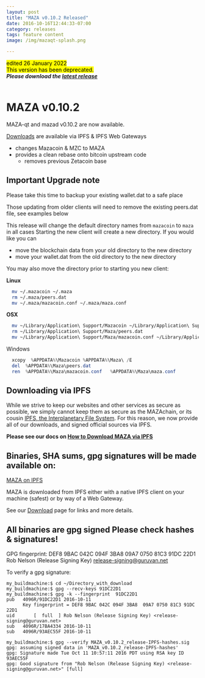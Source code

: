 ```yaml
---
layout: post
title: "MAZA v0.10.2 Released"
date: 2016-10-16T12:44:33-07:00
category: releases
tags: feature content
image: /img/mazaqt-splash.png

---
```



<mark>edited 26 January 2022</mark><br>
<mark>This version has been deprecated.</mark><br>
<b><em>Please download the <a href="/releases/2022/01/13/maza-v0-16-3-released/">latest release</a></em></b><br>
<br>


# MAZA v0.10.2 

MAZA-qt and mazad v0.10.2 are now available. 

[Downloads](/download) are available via IPFS & IPFS Web Gateways
 
 - changes Mazacoin & MZC to MAZA
 -  provides a clean rebase onto bitcoin upstream code
     - removes previous Zetacoin base

## Important Upgrade note

Please take this time to backup your existing wallet.dat to a safe place

Those updating from older clients will need to remove the existing peers.dat file, see examples below

This release will change the default directory names from ```mazacoin``` to ```maza``` in all cases
Starting the new client will create a new directory. If you would like you can 
  - move the blockchain data from your old directory to the new directory
  - move your wallet.dat from the old directory to the new directory

You may also move the directory prior to starting you new client:

**Linux**

```bash
  mv ~/.mazacoin ~/.maza
  rm ~/.maza/peers.dat
  mv ~/.maza/mazacoin.conf ~/.maza/maza.conf
```

**OSX**

```bash
  mv ~/Library/Application\ Support/Mazacoin ~/Library/Application\ Support/Maza
  rm ~/Library/Application\ Support/Maza/peers.dat
  mv ~/Library/Application\ Support/Maza/mazacoin.conf ~/Library/Application\ Support/Maza/maza.conf
```


Windows

```powershell
  xcopy  %APPDATA%\Mazacoin %APPDATA%\Maza\ /E
  del  %APPDATA%\Maza\peers.dat
  ren  %APPDATA%\Maza\mazacoin.conf   %APPDATA%\Maza\maza.conf
```

## Downloading via IPFS

While we strive to keep our websites and other services as secure as possible, we
simply cannot keep them as secure as the MAZAchain, or its cousin [IPFS, the 
Interplanetary File System](https://ipfs.io). For this reason, we now provide all of our 
downloads, and signed official sources via IPFS.

**Please see our docs on [How to Download MAZA via IPFS](/docs/2016/10/16/downloading-maza-via-ipfs/)**

## Binaries, SHA sums, gpg signatures will be made available on:
[MAZA on IPFS](https://ipfs.io/ipfs/QmeFphaDUMjMhqih5w54g5mvqKzNMibPJJ8DNehhWtaVME)

MAZA is downloaded from IPFS either with a native IPFS client on your machine (safest) 
or by way of a Web Gateway. 

See our [Download](/download/) page for links and more details. 

## All binaries are gpg signed Please check hashes & signatures!

GPG fingerprint: DEF8 9BAC 042C 094F 3BA8  09A7 0750 81C3 91DC 22D1
Rob Nelson (Release Signing Key) <release-signing@guruvan.net>

To verify a gpg signature:

```console
my_buildmachine:$ cd ~/Directory_with_download
my_buildmachine:$ gpg --recv-keys 91DC22D1
my_buildmachine:$ gpg -k --fingerprint  91DC22D1
pub   4096R/91DC22D1 2016-10-11
      Key fingerprint = DEF8 9BAC 042C 094F 3BA8  09A7 0750 81C3 91DC 22D1
uid       [  full  ] Rob Nelson (Release Signing Key) <release-signing@guruvan.net>
sub   4096R/17BA4334 2016-10-11
sub   4096R/93AEC55F 2016-10-11

my_buildmachine:$ gpg --verify MAZA_v0.10.2_release-IPFS-hashes.sig
gpg: assuming signed data in 'MAZA_v0.10.2_release-IPFS-hashes'
gpg: Signature made Tue Oct 11 10:57:11 2016 PDT using RSA key ID 93AEC55F
gpg: Good signature from "Rob Nelson (Release Signing Key) <release-signing@guruvan.net>" [full]
```

